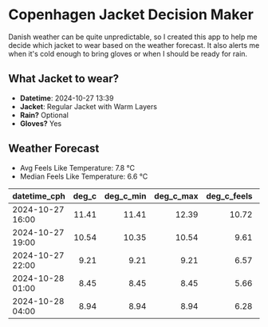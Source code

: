 
# Copenhagen Jacket Decision Maker

Danish weather can be quite unpredictable, so I created this app to help me decide which jacket to wear based on the weather forecast. 
It also alerts me when it's cold enough to bring gloves or when I should be ready for rain.

## What Jacket to wear?

- **Datetime**: 2024-10-27 13:39
- **Jacket**: Regular Jacket with Warm Layers
- **Rain?** Optional
- **Gloves?** Yes

## Weather Forecast
- Avg Feels Like Temperature: 7.8 °C
- Median Feels Like Temperature: 6.6 °C

| datetime_cph     |   deg_c |   deg_c_min |   deg_c_max |   deg_c_feels | weather   | wind   | rain   |
|:-----------------|--------:|------------:|------------:|--------------:|:----------|:-------|:-------|
| 2024-10-27 16:00 |   11.41 |       11.41 |       12.39 |         10.72 | Rain      | High   | Low    |
| 2024-10-27 19:00 |   10.54 |       10.35 |       10.54 |          9.61 | Clouds    | High   | None   |
| 2024-10-27 22:00 |    9.21 |        9.21 |        9.21 |          6.57 | Clear     | Medium | None   |
| 2024-10-28 01:00 |    8.45 |        8.45 |        8.45 |          5.66 | Clouds    | Low    | None   |
| 2024-10-28 04:00 |    8.94 |        8.94 |        8.94 |          6.28 | Clouds    | Low    | None   |
        